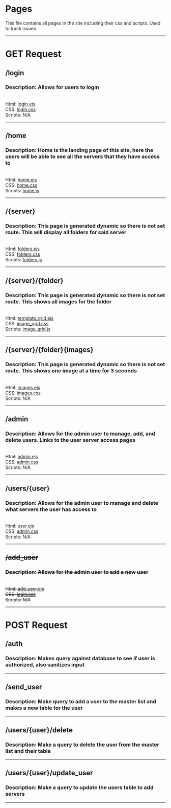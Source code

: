 # Pages
This file contains all pages in the site including their css and scripts. Used to track issues

---
# GET Request

## /login
### Description: Allows for users to login
<br>Html: [login.ejs](views/pages/login.ejs)
<br>CSS: [login.css](public/css/login.css)
<br>Scripts: N/A

---
## /home
### Description: Home is the landing page of this site, here the users will be able to see all the servers that they have access to
<br>Html: [home.ejs](views/pages/home.ejs)
<br>CSS: [home.css](public/css/home.css)
<br>Scripts: [home.js](public/scripts/home.js)

---
## /{server}
### Description: This page is generated dynamic so there is not set route. This will display all folders for said server
<br>Html: [folders.ejs](views/pages/folders.ejs)
<br>CSS: [folders.css](public/css/folders.css)
<br>Scripts: [folders.js](public/scripts/folders.js)

---
## /{server}/{folder}
### Description: This page is generated dynamic so there is not set route. This shows all images for the folder
<br>Html: [template_grid.ejs](views/pages/template_grid.ejs)
<br>CSS: [image_grid.css](public/css/image_grid.css)
<br>Scripts: [image_grid.js](public/scripts/image_grid.js)

---
## /{server}/{folder}{images}
### Description: This page is generated dynamic so there is not set route. This shows one image at a time for 3 seconds
<br>Html: [images.ejs](views/pages/images.ejs)
<br>CSS: [images.css](public/css/images.css)
<br>Scripts: N/A

---

## /admin

### Description: Allows for the admin user to manage, add, and delete users. Links to the user server access pages
<br>Html: [admin.ejs](views/pages/admin.ejs)
<br>CSS: [admin.css](public/css/admin.css)
<br>Scripts: N/A

---
## /users/{user}
### Description: Allows for the admin user to manage and delete what servers the user has access to
<br>Html: [user.ejs](views/pages/user.ejs)
<br>CSS: [admin.css](public/css/admin.css)
<br>Scripts: N/A

---
## ~~/add_user~~
### ~~Description: Allows for the admin user to add a new user~~
<br>~~Html: [add_user.ejs](views/pages/add_user.ejs)~~
<br>~~CSS: [login.css](public/css/login.css)~~
<br>~~Scripts: N/A~~

---
# POST Request

## /auth
### Description: Makes query against database to see if user is authorized, also sanitizes input

---
## /send_user
### Description: Make query to add a user to the master list and makes a new table for the user

---
## /users/{user}/delete
### Description: Make a query to delete the user from the master list and their table

---
## /users/{user}/update_user
### Description: Make a query to update the users table to add servers

---